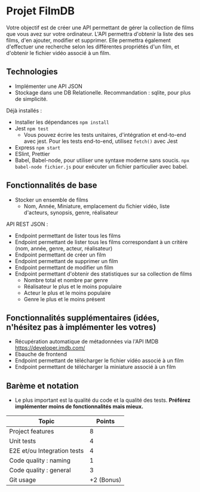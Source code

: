 # Projet FilmDB

Votre objectif est de créer une API permettant de gérer la collection de films que vous avez sur votre ordinateur.
L'API permettra d'obtenir la liste des ses films, d'en ajouter, modifier et supprimer.
Elle permettra également d'effectuer une recherche selon les différentes propriétés d'un film, et d'obtenir le fichier vidéo associé à un film.

## Technologies

- Implémenter une API JSON
- Stockage dans une DB Relationelle. Recommandation : sqlite, pour plus de simplicité.

Déjà installés :

- Installer les dépendances `npm install`
- Jest `npm test`
  - Vous pouvez écrire les tests unitaires, d'intégration et end-to-end avec jest. Pour les tests end-to-end, utilisez `fetch()` avec Jest
- Express `npm start`
- ESlint, Prettier
- Babel, Babel-node, pour utiliser une syntaxe moderne sans soucis. `npx babel-node fichier.js` pour exécuter un fichier particulier avec babel.

## Fonctionnalités de base

- Stocker un ensemble de films
  - Nom, Année, Miniature, emplacement du fichier vidéo, liste d'acteurs, synopsis, genre, réalisateur

API REST JSON :

- Endpoint permettant de lister tous les films
- Endpoint permettant de lister tous les films correspondant à un critère (nom, année, genre, acteur, réalisateur)
- Endpoint permettant de créer un film
- Endpoint permettant de supprimer un film
- Endpoint permettant de modifier un film
- Endpoint permettant d'obtenir des statistiques sur sa collection de films
  - Nombre total et nombre par genre
  - Réalisateur le plus et le moins populaire
  - Acteur le plus et le moins populaire
  - Genre le plus et le moins présent

## Fonctionnalités supplémentaires (idées, n'hésitez pas à implémenter les votres)

- Récupération automatique de métadonnées via l'API IMDB https://developer.imdb.com/
- Ebauche de frontend
- Endpoint permettant de télécharger le fichier vidéo associé à un film
- Endpoint permettant de télécharger la miniature associé à un film

## Barème et notation

- Le plus important est la qualité du code et la qualité des tests. **Préférez implémenter moins de fonctionnalités mais mieux.**

| Topic                       | Points     |
| --------------------------- | ---------- |
| Project features            | 8          |
| Unit tests                  | 4          |
| E2E et/ou Integration tests | 4          |
| Code quality : naming       | 1          |
| Code quality : general      | 3          |
| Git usage                   | +2 (Bonus) |
